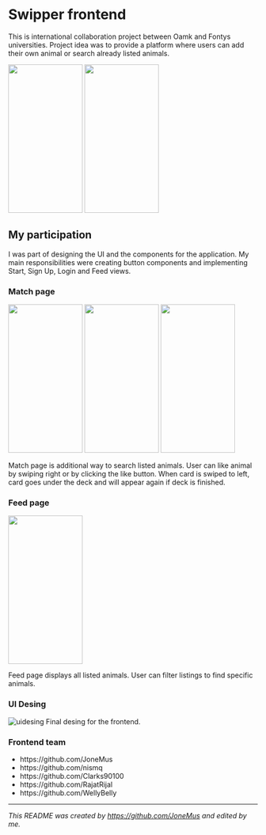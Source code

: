 # Swipper frontend

This is international collaboration project between Oamk and Fontys universities. 
Project idea was to provide a platform where users can add their own animal or search already listed animals.

<p float="left">
  <img src="https://github.com/JoneMus/Swipper_frontend/assets/99409713/cae2b207-5eb3-4c03-8c3f-38da0b4b8f3d" alt="" width="150" height="300">
  <img src="https://github.com/JoneMus/Swipper_frontend/assets/99409713/f47cc956-9607-45ca-8083-5231a605af74" alt="" width="150" height="300">
</p>

## My participation
I was part of designing the UI and the components for the application. My main responsibilities were creating button components and implementing Start, Sign Up, Login and Feed views.

### Match page
<p float="left">
  <img src="https://github.com/JoneMus/Swipper_frontend/assets/99409713/837e24aa-828c-4cd3-95f2-2ad7ac3b94c8" alt="" width="150" height="300">
  <img src="https://github.com/JoneMus/Swipper_frontend/assets/99409713/107eb2dd-80b9-4bef-b8c0-d471ee6e67f0" alt="" width="150" height="300">
  <img src="https://github.com/JoneMus/Swipper_frontend/assets/99409713/3aac34df-7fbe-4762-8fe4-2a9d9dfa7310" alt="" width="150" height="300">
</p>
Match page is additional way to search listed animals. User can like animal by swiping right or by clicking the like button. 
When card is swiped to left, card goes under the deck and will appear again if deck is finished.   

### Feed page
<p float="left">
<img src="https://github.com/JoneMus/Swipper_frontend/assets/99409713/9404a394-a503-47e7-8d19-17c7ddc49ec5" alt="" width="150" height="300">
</p>
Feed page displays all listed animals. User can filter listings to find specific animals.

### UI Desing
![uidesing](https://github.com/JoneMus/Swipper_frontend/assets/99409713/cc93353e-885e-4fae-a7ff-fe01bc9892e3)
Final desing for the frontend.

### Frontend team
<ul>
<li> https://github.com/JoneMus </li>
<li> https://github.com/nismq </li>
<li> https://github.com/Clarks90100 </li>
<li> https://github.com/RajatRijal </li>
<li> https://github.com/WellyBelly </li>
</ul>

___

*This README was created by https://github.com/JoneMus and edited by me.*
